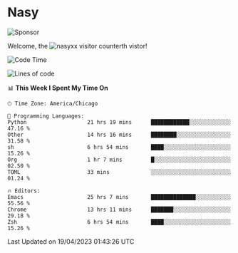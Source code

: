 # Nasy

<!--
<p align="center">
<img height="200" src="https://github-readme-stats.vercel.app/api?username=nasyxx&count_private=true&show_icons=true&theme=dracula&include_all_commits=true"/>
<img height="200" src="https://github-readme-stats.vercel.app/api/top-langs/?username=nasyxx&theme=dracula&hide=html,jupyter+notebook&count_private=true&show_icons=true"/>
</p>

  
----------------
-->

![Sponsor](https://img.shields.io/static/v1.svg?label=Sponsor&message=%E2%9D%A4&logo=GitHub&style=flat&color=pink)
 
Welcome, the ![nasyxx visitor counter](https://count.getloli.com/get/@nasyxx?theme=rule34)th vistor!
 
<!--START_SECTION:waka-->
![Code Time](http://img.shields.io/badge/Code%20Time-3%2C425%20hrs%202%20mins-blue)

![Lines of code](https://img.shields.io/badge/From%20Hello%20World%20I%27ve%20Written-6.2%20million%20lines%20of%20code-blue)

📊 **This Week I Spent My Time On** 

```text
🕑︎ Time Zone: America/Chicago

💬 Programming Languages: 
Python                   21 hrs 19 mins      ████████████░░░░░░░░░░░░░   47.16 % 
Other                    14 hrs 16 mins      ████████░░░░░░░░░░░░░░░░░   31.58 % 
sh                       6 hrs 54 mins       ████░░░░░░░░░░░░░░░░░░░░░   15.26 % 
Org                      1 hr 7 mins         █░░░░░░░░░░░░░░░░░░░░░░░░   02.50 % 
TOML                     33 mins             ░░░░░░░░░░░░░░░░░░░░░░░░░   01.24 % 

🔥 Editors: 
Emacs                    25 hrs 7 mins       ██████████████░░░░░░░░░░░   55.56 % 
Chrome                   13 hrs 11 mins      ███████░░░░░░░░░░░░░░░░░░   29.18 % 
Zsh                      6 hrs 54 mins       ████░░░░░░░░░░░░░░░░░░░░░   15.26 % 
```


 Last Updated on 19/04/2023 01:43:26 UTC
<!--END_SECTION:waka-->

<!-- ![visitors](https://visitor-badge.laobi.icu/badge?page_id=nasyxx.nasyxx) -->
